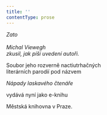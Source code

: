 ```yaml
---
title: ''
contentType: prose
---
```


<section>

_Zato  
   
Michal Viewegh   
zkusil, jak píší uvedení autoři._ 

Soubor jeho rozverně nactiutrhačných  
literárních parodií pod názvem

_Nápady laskavého čtenáře_

vydává nyní jako e-knihu

Městská knihovna v Praze.

</section>
